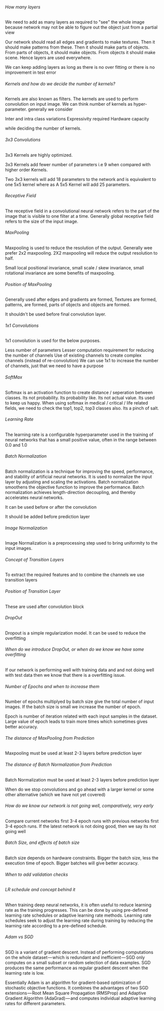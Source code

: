 ###### How many layers

We need to add as many layers as required to "see" the whole image because network may not be able to figure out the object just from a partial view

Our network should read all edges and gradients to make textures. Then it should make patterns from these. Then it should make parts of objects. From parts of objects, it should make objects. From objects it should make scene. Hence layers are used everywhere. 

We can keep adding layers as long as there is no over fitting or there is no improvement in test error



###### Kernels and how do we decide the number of kernels?

Kernels are also known as filters. The kernels are used to perform convolution on input image. We can think number of kernels as hyper-parameter. generally we consider 

Inter and intra class variations 
Expressivity required 
Hardware capacity 

while deciding the number of kernels.

###### 3x3 Convolutions

3x3 Kernels are highly optimized.

3x3 Kernels add fewer number of parameters i.e 9 when compared with higher order Kernels. 

Two 3x3 kernels will add 18 parameters to the network and is equivalent to one 5x5 kernel where as A 5x5 Kernel will add 25 parameters. 

###### Receptive Field

The receptive field in a convolutional neural network refers to the part of the image that is visible to one filter at a time. Generally global receptive field refers to the size of the input image.

###### MaxPooling

Maxpooling is used to reduce the resolution of the output. Generally wee prefer 2x2 maxpooling. 2X2 maxpooling will reduce the output resolution to half.

Small local positional invariance, small scale / skew invariance, small rotational invariance are some benefits of maxpooling.

###### Position of MaxPooling

Generally used after edges and gradients are formed,  Textures are formed, patterns, are formed, parts of objects and objects are formed.

It shouldn't be used before final convolution layer.

###### 1x1 Convolutions

1x1 convolution is used for the below purposes.

Less number of parameters 
Lesser computation requirement for reducing the number of channels
Use of existing channels to create complex channels (instead of re-convolution)
We can use 1x1 to increase the number of channels, just that we need to have a purpose

###### SoftMax

Softmax is an activation function to create distance / seperation between classes.
Its not probability. Its probability like.
Its not actual value. Its used to keep us happy.
When using softmax in medical / critical / life related fields, we need to check the top1, top2, top3 classes also.
Its a pinch of salt.

###### Learning Rate

The learning rate is a configurable hyperparameter used in the training of neural networks that has a small positive value, often in the range between 0.0 and 1.0

###### Batch Normalization

Batch normalization is a technique for improving the speed, performance, and stability of artificial neural networks. It is used to normalize the input layer by adjusting and scaling the activations. Batch normalization smoothens the objective function to improve the performance. Batch normalization achieves length-direction decoupling, and thereby accelerates neural networks.

It can be used before or after the convolution

It should be added before prediction layer

###### Image Normalization

Image Normalization is a preprocessing step used to bring uniformity to the input images.



###### Concept of Transition Layers

To extract the required features and to combine the channels we use transition layers

###### Position of Transition Layer

These are used after convolution block

###### DropOut

Dropout is a simple regularization model. It can be used to reduce the overfitting

###### When do we introduce DropOut, or when do we know we have some overfitting

If our network is performing well with training data and and not doing well with test data then we know that there is a overfitting issue.

###### Number of Epochs and when to increase them

Number of epochs multiplyed by batch size give the total number of input images. If the batch size is small we increase the number of epoch.

Epoch is number of iteration related with each input samples in the dataset. Large value of epoch leads to train more times which sometimes gives better accuracy.



###### The distance of MaxPooling from Prediction

Maxpooling must be used at least 2-3 layers before prediction layer

###### The distance of Batch Normalization from Prediction

Batch Normalization must be used at least 2-3 layers before prediction layer

When do we stop convolutions and go ahead with a larger kernel or some other alternative (which we have not yet covered)

###### How do we know our network is not going well, comparatively, very early

Compare current networks first 3-4 epoch runs with previous networks first 3-4 epoch runs. If the latest network is not doing good, then we say its not going well

###### Batch Size, and effects of batch size

Batch size depends on hardware constraints. Bigger the batch size, less the execution time of epoch.  Bigger batches will give better accuracy.

###### When to add validation checks



###### LR schedule and concept behind it

When training deep neural networks, it is often useful to reduce learning rate as the training progresses. This can be done by using pre-defined learning rate schedules or adaptive learning rate methods. Learning rate schedules seek to adjust the learning rate during training by reducing the learning rate according to a pre-defined schedule. 

###### Adam vs SGD

SGD is a variant of gradient descent. Instead of performing computations on the whole dataset — which is redundant and inefficient — SGD only computes on a small subset or random selection of data examples. SGD produces the same performance as regular gradient descent when the learning rate is low.

Essentially Adam is an algorithm for gradient-based optimization of stochastic objective functions. It combines the advantages of two SGD extensions — Root Mean Square Propagation (RMSProp) and Adaptive Gradient Algorithm (AdaGrad) — and computes individual adaptive learning rates for different parameters.